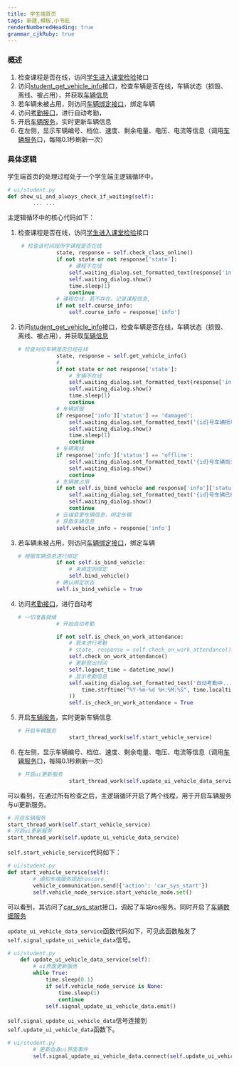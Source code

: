 ```yaml
---
title: 学生端首页
tags: 新建,模板,小书匠
renderNumberedHeading: true
grammar_cjkRuby: true
---
```


### 概述
1. 检查课程是否在线，访问[学生进入课堂检验](http://192.168.10.106:8080/project/3?p=156)接口
2. 访问[student_get_vehicle_info](http://192.168.10.106:8080/project/3?p=157)接口，检查车辆是否在线，车辆状态（损毁、离线、被占用），并获取[车辆信息](http://192.168.10.106:8080/project/3?p=157)
3. 若车辆未被占用，则访问[车辆绑定接口](http://192.168.10.106:8080/project/3?p=158)，绑定车辆
4. 访问[考勤接口](http://192.168.10.106:8080/project/3?p=159)，进行自动考勤，
5. 开启[车辆服务](http://192.168.10.106:8080/project/3?p=297)，实时更新车辆信息
6. 在左侧，显示车辆编号、档位、速度、剩余电量、电压、电流等信息（调用[车辆服务](http://192.168.10.106:8080/project/3?p=297)口，每隔0.1秒刷新一次）


### 具体逻辑
学生端首页的处理过程处于一个学生端主逻辑循环中。

``` py
# ui/student.py
def show_ui_and_always_check_if_waiting(self):
        ... ...
```
主逻辑循环中的核心代码如下：
1. 检查课程是否在线，访问[学生进入课堂检验](http://192.168.10.106:8080/project/3?p=156)接口
	``` py
	 # 检查该时间段所学课程是否在线
				state, response = self.check_class_online()
				if not state or not response['state']:
					# 课程不在线
					self.waiting_dialog.set_formatted_text(response['info']['detail'])
					self.waiting_dialog.show()
					time.sleep(1)
					continue
				# 课程在线，若不存在，记录课程信息,
				if not self.course_info:
					self.course_info = response['info']
	```
1. 访问[student_get_vehicle_info](http://192.168.10.106:8080/project/3?p=157)接口，检查车辆是否在线，车辆状态（损毁、离线、被占用），并获取[车辆信息](http://192.168.10.106:8080/project/3?p=157)
	``` py
	# 检查对应车辆是否已经在线
				state, response = self.get_vehicle_info()
				#
				if not state or not response['state']:
					# 车辆不在线
					self.waiting_dialog.set_formatted_text(response['info']['detail'])
					self.waiting_dialog.show()
					time.sleep(1)
					continue
				# 车辆损毁
				if response['info']['status'] == 'damaged':
					self.waiting_dialog.set_formatted_text('{id}号车辆损坏，请寻求老师帮助'.format(id=response['info']['id']))
					self.waiting_dialog.show()
					time.sleep(1)
					continue
				# 车辆离线
				if response['info']['status'] == 'offline':
					self.waiting_dialog.set_formatted_text('{id}号车辆尚未启动，请等待'.format(id=response['info']['id']))
					self.waiting_dialog.show()
					continue
				# 车辆被占用
				if not self.is_bind_vehicle and response['info']['status'] == 'bind':
					self.waiting_dialog.set_formatted_text('{id}号车辆已经被他人占用，请寻求老师帮助'.format(id=response['info']['id']))
					self.waiting_dialog.show()
					continue
				# 云端变更车辆信息，绑定车辆
				# 获取车辆信息
				self.vehicle_info = response['info']
	```
3. 若车辆未被占用，则访问[车辆绑定接口](http://192.168.10.106:8080/project/3?p=158)，绑定车辆
	``` py
	# 根据车辆信息进行绑定
				if not self.is_bind_vehicle:
					# 未绑定则绑定
					self.bind_vehicle()
				# 确认绑定状态
				self.is_bind_vehicle = True
	```
4. 访问[考勤接口](http://192.168.10.106:8080/project/3?p=159)，进行自动考
	``` py
	# 一切准备就绪
				# 开始自动考勤

				if not self.is_check_on_work_attendance:
					# 若未进行考勤
					# state, response = self.check_on_work_attendance()
					self.check_on_work_attendance()
					# 更新登出时间
					self.logout_time = datetime_now()
					# 显示考勤信息
					self.waiting_dialog.set_formatted_text('自动考勤中...,登录时间为：{}'.format(
						time.strftime("%Y-%m-%d %H:%M:%S", time.localtime())
					))
					self.is_check_on_work_attendance = True
	```
5. 开启[车辆服务](http://192.168.10.106:8080/project/3?p=297)，实时更新车辆信息
	``` py
	# 开启车辆服务
					start_thread_work(self.start_vehicle_service)
	```
6. 在左侧，显示车辆编号、档位、速度、剩余电量、电压、电流等信息（调用[车辆服务](http://192.168.10.106:8080/project/3?p=297)口，每隔0.1秒刷新一次）
	``` py
	# 开启ui更新服务
					start_thread_work(self.update_ui_vehicle_data_service)
	```

可以看到，在通过所有检查之后，主逻辑循环开启了两个线程，用于开启车辆服务与ui更新服务。

``` py
# 开启车辆服务
start_thread_work(self.start_vehicle_service)
# 开启ui更新服务
start_thread_work(self.update_ui_vehicle_data_service)
```
`self.start_vehicle_service`代码如下：

``` py
# ui/student.py
def start_vehicle_service(self):
        # 通知车端服务提起roscore
        vehicle_communication.send({'action': 'car_sys_start'})
        self.vehicle_node_service.start_vehicle_node.set()
```
可以看到，其访问了[car_sys_start](http://192.168.10.106:8080/project/3?p=197)接口，调起了车端ros服务。同时开启了[车辆数据服务](http://192.168.10.106:8080/project/3?p=297)

`update_ui_vehicle_data_service`函数代码如下，可见此函数触发了`self.signal_update_ui_vehicle_data`信号。
``` py
# ui/student.py
    def update_ui_vehicle_data_service(self):
        # ui界面更新服务
        while True:
            time.sleep(0.1)
            if self.vehicle_node_service is None:
                time.sleep(1)
                continue
            self.signal_update_ui_vehicle_data.emit()
```
`self.signal_update_ui_vehicle_data`信号连接到`self.update_ui_vehicle_data`函数下。

``` py
# ui/student.py
        # 更新自身ui界面事件
        self.signal_update_ui_vehicle_data.connect(self.update_ui_vehicle_data)
```